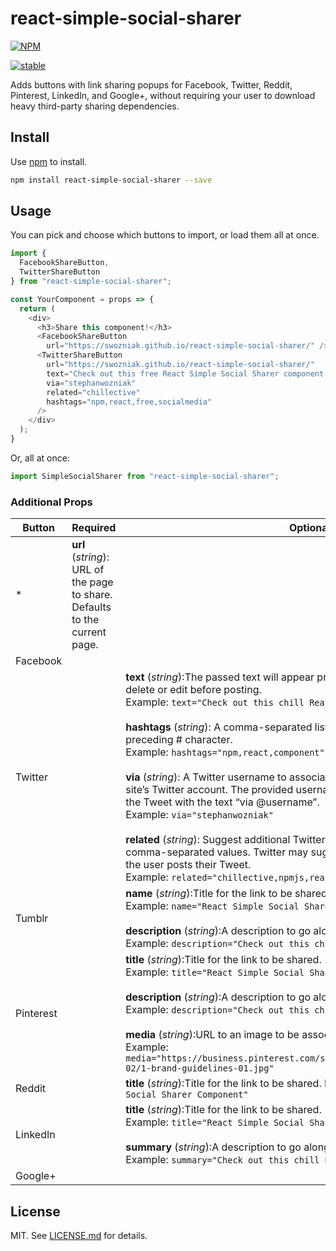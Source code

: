 # react-simple-social-sharer

[![NPM](https://nodei.co/npm/react-simple-social-sharer.png)](https://www.npmjs.com/package/react-simple-social-sharer)

[![stable](http://badges.github.io/stability-badges/dist/stable.svg)](http://github.com/badges/stability-badges)

Adds buttons with link sharing popups for Facebook, Twitter, Reddit, Pinterest, LinkedIn, and Google+, without requiring your user to download heavy third-party sharing dependencies.

## Install

Use [npm](https://npmjs.com/) to install.

```sh
npm install react-simple-social-sharer --save
```

## Usage

You can pick and choose which buttons to import, or load them all at once.
```js
import {
  FacebookShareButton, 
  TwitterShareButton 
} from "react-simple-social-sharer";

const YourComponent = props => {
  return (
    <div>
      <h3>Share this component!</h3>
      <FacebookShareButton
        url="https://swozniak.github.io/react-simple-social-sharer/" />
      <TwitterShareButton 
        url="https://swozniak.github.io/react-simple-social-sharer/"
        text="Check out this free React Simple Social Sharer component!"
        via="stephanwozniak"
        related="chillective"
        hashtags="npm,react,free,socialmedia"
      />
    </div>
  );
}
```

Or, all at once:
```js
import SimpleSocialSharer from "react-simple-social-sharer";
```

### Additional Props
| Button    | Required                                                                    | Optional                                                                                                                                                                                                                                                                                                                                                                                                                                                                                                                                                                                                                                                                                                                                                                                                            |
|-----------|-----------------------------------------------------------------------------|---------------------------------------------------------------------------------------------------------------------------------------------------------------------------------------------------------------------------------------------------------------------------------------------------------------------------------------------------------------------------------------------------------------------------------------------------------------------------------------------------------------------------------------------------------------------------------------------------------------------------------------------------------------------------------------------------------------------------------------------------------------------------------------------------------------------|
| *         | **url** (*string*): URL of the page to share. Defaults to the current page. |                                                                                                                                                                                                                                                                                                                                                                                                                                                                                                                                                                                                                                                                                                                                                                                                                     |
| Facebook  |                                                                             |                                                                                                                                                                                                                                                                                                                                                                                                                                                                                                                                                                                                                                                                                                                                                                                                                     |
| Twitter   |                                                                             | **text** (*string*):The passed text will appear pre-selected for a Twitter user to delete or edit before posting.<br />Example: ```text="Check out this chill React Component!"```<br /><br />**hashtags** (*string*): A comma-separated list of hashtag values without the preceding # character.<br />Example: ```hashtags="npm,react,component"```<br /><br />**via** (*string*): A Twitter username to associate with the Tweet, such as your site’s Twitter account. The provided username will be appended to the end of the Tweet with the text “via @username”.<br />Example: ```via="stephanwozniak"```<br /><br />**related** (*string*): Suggest additional Twitter usernames related to the Tweet as comma-separated values. Twitter may suggest these accounts to follow after the user posts their Tweet.<br />Example: ```related="chillective,npmjs,reactjs"``` |
| Tumblr  |                                                                             | **name** (*string*):Title for the link to be shared.<br />Example: ```name="React Simple Social Sharer Component"```<br /><br />**description** (*string*):A description to go along with the shared post.<br />Example: ```description="Check out this chill React Component!"```                                                                                                                                                                                                                                                                                                                                                                                                                                                                                                                                                               |
| Pinterest |                                                                             | **title** (*string*):Title for the link to be shared. <br />Example: ```title="React Simple Social Sharer Component"```<br /><br />**description** (*string*):A description to go along with the shared post. <br />Example: ```description="Check out this chill React Component!"```<br /><br />**media** (*string*):URL to an image to be associated with this post. <br />Example: ```media="https://business.pinterest.com/sites/default/files/flex_img/2017-02/1-brand-guidelines-01.jpg"```                                                                                                                                                                                                                                                                                                                                                            |
| Reddit    |                                                                             | **title** (*string*):Title for the link to be shared. Example: ```title="React Simple Social Sharer Component"```                                                                                                                                                                                                                                                                                                                                                                                                                                                                                                                                                                                                                                                                                                   |
| LinkedIn  |                                                                             | **title** (*string*):Title for the link to be shared.<br />Example: ```title="React Simple Social Sharer Component"```<br /><br />**summary** (*string*):A description to go along with the shared post.<br />Example: ```summary="Check out this chill React Component!"```                                                                                                                                                                                                                                                                                                                                                                                                                                                                                                                                                               |
| Google+   |                                                                             |                                                                                                                                                                                                                                                                                                                                                                                                                                                                                                                                                                                                                                                                                                                                                                                                                     |

## License

MIT. See [LICENSE.md](http://github.com/swozniak/react-simple-social-sharer/blob/master/LICENSE.md) for details.
